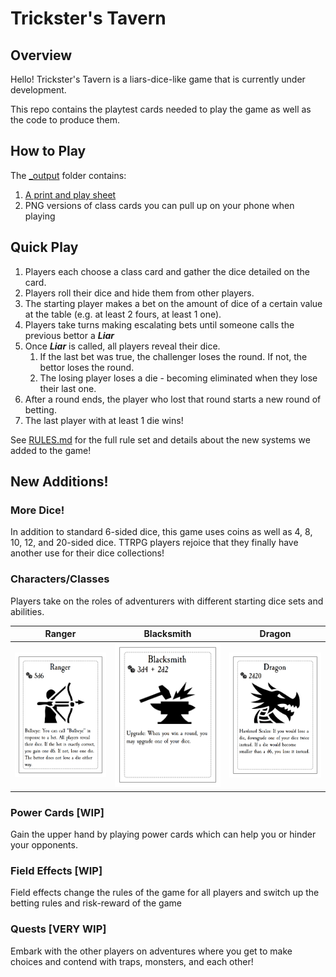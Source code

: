# Trickster's Tavern

## Overview

Hello! Trickster's Tavern is a liars-dice-like game that is currently under development.

This repo contains the playtest cards needed to play the game as well as the code to produce them.

## How to Play

The [_output](https://github.com/DarwinJones/tricksters_tavern/tree/main/_output) folder contains:

1. [A print and play sheet](https://github.com/DarwinJones/tricksters_tavern/blob/main/_output/sheet.pdf)
2. PNG versions of class cards you can pull up on your phone when playing

## Quick Play

1. Players each choose a class card and gather the dice detailed on the card.
2. Players roll their dice and hide them from other players.
3. The starting player makes a bet on the amount of dice of a certain value at the table (e.g. at least 2 fours, at least 1 one).
4. Players take turns making escalating bets until someone calls the previous bettor a ***Liar***
5. Once ***Liar*** is called, all players reveal their dice.
	1. If the last bet was true, the challenger loses the round. If not, the bettor loses the round.
	2. The losing player loses a die - becoming eliminated when they lose their last one.
6. After a round ends, the player who lost that round starts a new round of betting.
7. The last player with at least 1 die wins!

See [RULES.md](https://github.com/DarwinJones/tricksters_tavern/blob/main/RULES.md) for the full rule set and details about the new systems we added to the game!

## New Additions!

### More Dice!

In addition to standard 6-sided dice, this game uses coins as well as 4, 8, 10, 12, and 20-sided dice. TTRPG players rejoice that they finally have another use for their dice collections! 

### Characters/Classes

Players take on the roles of adventurers with different starting dice sets and abilities.

| Ranger | Blacksmith | Dragon |
|---|---|---|
| ![ranger](_output/card_00.png) | ![blacksmith](_output/card_06.png) | ![dragon](_output/card_08.png) |

### Power Cards [WIP]

Gain the upper hand by playing power cards which can help you or hinder your opponents.

### Field Effects [WIP]

Field effects change the rules of the game for all players and switch up the betting rules and risk-reward of the game

### Quests [VERY WIP]

Embark with the other players on adventures where you get to make choices and contend with traps, monsters, and each other!
